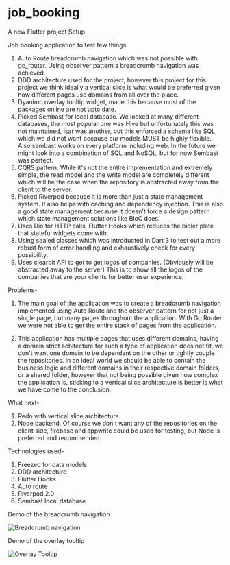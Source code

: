 # job_booking

A new Flutter project Setup

Job booking application to test few things

1) Auto Route breadcrumb navigation which was not possible with go_router. Using observer pattern a breadcrumb navigation was achieved.
2) DDD architecture used for the project, however this project for this project we think ideally a vertical slice is what would be preferred given how different pages use domains from all over the place.
3) Dyanimc overlay tooltip widget, made this because most of the packages online are not upto date.
4) Picked Sembast for local database. We looked at many different databases, the most popular one was Hive but unfortunately this was not maintained, Isar was another, but this enforced a schema like SQL which we did not want because our models MUST be highly flexible. Also sembast works on every platform including web. In the future we might look into a combination of SQL and NoSQL, but for now Sembast was perfect.
5) CQRS pattern. While it's not the entire implementation and extremely simple, the read model and the write model are completely different which will be the case when the repository is abstracted away from the client to the server.
6) Picked Riverpod because it is more than just a state management system. It also helps with caching and dependency injection. This is also a good state management because it doesn't force a design pattern which state management solutions like BloC does.
7) Uses Dio for HTTP calls, Flutter Hooks which reduces the bioler plate that stateful widgets come with.
8) Using sealed classes which was introducted in Dart 3 to test out a more robust form of error handling and exhaustively check for every possibility. 
9) Uses clearbit API to get to get logos of companies. (Obviously will be abstracted away to the server) This is to show all the logos of the companies that are your clients for better user experience.

Problems-

1) The main goal of the application was to create a breadcrumb navigation implemented using Auto Route and the observer pattern for not just a single page, but many pages throughout the application. With Go Router we were not able to get the entire stack of pages from the application.

2) This application has multiple pages that uses different domains, having a domain strict achitecture for such a type of application does not fit, we don't want one domain to be dependant on the other or tightly couple the repositories. In an ideal world we should be able to contain the business logic and different domains in their respective domain folders, or a shared folder, however that not being possible given how complex the application is, sticking to a vertical slice architecture is better is what we have come to the conclusion.


What next-

1) Redo with vertical slice architecture.
2) Node backend. Of course we don't want any of the repositories on the client side, firebase and appwrite could be used for testing, but Node is preferred and recommended.

Technologies used-

1) Freezed for data models
2) DDD architecture
3) Flutter Hooks
4) Auto route
5) Riverpod 2.0
6) Sembast local database



Demo of the breadcrumb navigation

![Breadcrumb navigation](https://i.imgur.com/VCapZMR.gif)

Demo of the overlay tooltip

![Overlay Tooltip](https://i.imgur.com/EBdM7Vw.gif)

